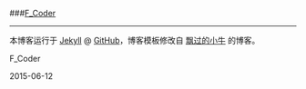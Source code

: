 ###[F_Coder](https://github.com/fengjq/fengjq.github.io)

---

本博客运行于 [Jekyll](http://jekyllrb.com) @ [GitHub](https://github.com/fengjq/fengjq.github.io)，博客模板修改自 [飘过的小牛](http://github.thinkingbar.com) 的博客。

F_Coder

2015-06-12
